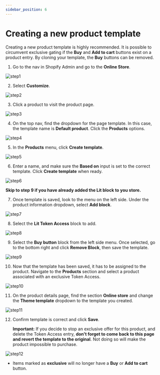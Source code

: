 ```yaml
---
sidebar_position: 6
---
```


# Creating a new product template

Creating a new product template is highly recommended. It is possible to circumvent exclusive gating if the **Buy** and **Add to cart** buttons exist on a product entry.  By cloning your template, the **Buy** buttons can be removed.   

1. Go to the nav in Shopify Admin and go to the **Online Store**.

![step1](/img/shopify_create_template/shopify_create_template_1.png)

2. Select **Customize**.

![step2](/img/shopify_create_template/shopify_create_template_2.png)

3. Click a product to visit the product page.

![step3](/img/shopify_create_template/shopify_create_template_3.png)

4. On the top nav, find the dropdown for the page template. In this case, the template name is **Default product**.  Click the **Products** options.

![step4](/img/shopify_create_template/shopify_create_template_4.png)

5. In the **Products** menu, click **Create template**.

![step5](/img/shopify_create_template/shopify_create_template_5.png)

6. Enter a name, and make sure the **Based on** input is set to the correct template. Click **Create template** when ready.

![step6](/img/shopify_create_template/shopify_create_template_6.png)

 **Skip to step 9 if you have already added the Lit block to you store.**

7. Once template is saved, look to the menu on the left side.  Under the product information dropdown, select **Add block**.

![step7](/img/shopify_create_template/shopify_create_template_7.png)

8. Select the **Lit Token Access** block to add.

![step8](/img/shopify_create_template/shopify_create_template_8.png)

9. Select the **Buy button** block from the left side menu.  Once selected, go to the bottom right and click **Remove Block**, then save the template.

![step9](/img/shopify_create_template/shopify_create_template_9.png)

10. Now that the template has been saved, it has to be assigned to the product. Navigate to the **Products** section and select a product associated with an exclusive Token Access.

![step10](/img/shopify_create_template/shopify_create_template_10.png)

11. On the product details page, find the section **Online store** and change the **Theme template** dropdown to the template you created.

![step11](/img/shopify_create_template/shopify_create_template_11.png)

12. Confirm template is correct and click **Save**.

    **Important:** If you decide to stop an exclusive offer for this product, and delete the Token Access entry, **don't forget to come back to this page and revert the template to the original**.  Not doing so will make the product impossible to purchase.

![step12](/img/shopify_create_template/shopify_create_template_12.png)

- Items marked as **exclusive** will no longer have a **Buy** or **Add to cart** button.

